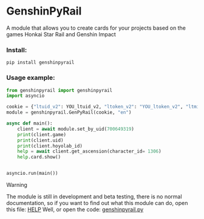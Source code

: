 # GenshinPyRail
A module that allows you to create cards for your projects based on the games Honkai Star Rail and Genshin Impact

### Install:
```
pip install genshinpyrail
```

### Usage example:
``` python
from genshinpyrail import genshinpyrail
import asyncio

cookie = {"ltuid_v2": YOU_ltuid_v2, "ltoken_v2": "YOU_ltoken_v2", "ltmid_v2": "YOU_ltmid_v2"}
module = genshinpyrail.GenPyRail(cookie, "en")

async def main():
    client = await module.set_by_uid(700649319)
    print(client.game)
    print(client.uid)
    print(client.hoyolab_id)
    help = await client.get_ascension(character_id= 1306)
    help.card.show()


asyncio.run(main())
```

> [!WARNING]
> The module is still in development and beta testing, there is no normal documentation, so if you want to find out what this module can do, open this file: [HELP](https://github.com/DEViantUA/GenshinPyRail/blob/main/genshinpyrail/src/data/help.json) Well, or open the code: [genshinpyrail.py](https://github.com/DEViantUA/GenshinPyRail/blob/main/genshinpyrail/genshinpyrail.py)
